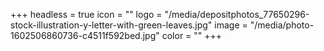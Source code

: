 +++
headless = true
icon = ""
logo = "/media/depositphotos_77650296-stock-illustration-y-letter-with-green-leaves.jpg"
image = "/media/photo-1602506860736-c4511f592bed.jpg"
color = ""
+++
